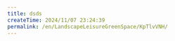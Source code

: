 ```yaml
---
title: dsds
createTime: 2024/11/07 23:24:39
permalink: /en/LandscapeLeisureGreenSpace/KpTlvVNH/
---
```

